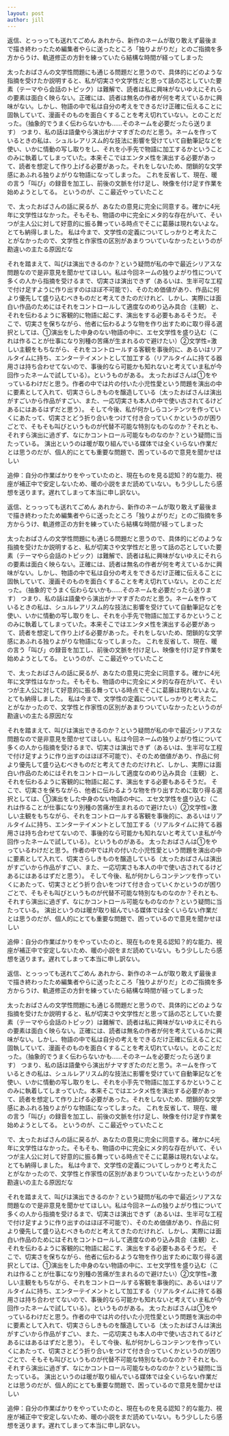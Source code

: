 ```yaml
---
layout: post
author: jill
---
```


返信、とっっっても送れてごめん
あれから、新作のネームが取り敢えず最後まで描き終わったため編集者やらに送ったところ「独りよがりだ」とのご指摘を多方からうけ、軌道修正の方針を練っていたら結構な時間が経ってしまった

太ったおばさんの文学性問題にも通じる問題だと思うので、具体的にどのような指摘を受けたか説明すると、私が切実さや文学性だと思って話の芯としていた要素（テーマやら会話のトピック）は難解で、読者は私に興味がないゆえにそれらの要素は面白く映らない。正確には、読者は無名の作者が何を考えているかに興味がない。しかし、物語の中で私は自分の考えをできるだけ正確に伝えることに固執していて、漫画そのものを面白くすることを考え切れていない。とのことだった。（抽象的でうまく伝わらないかも……そのネームを必要だったら送ります）
つまり、私の話は語彙やら演出がナマすぎたのだと思う。ネームを作っているときの私は、シュルレアリスム的な技法に影響を受けていて自動筆記などを使い、いかに情動の写し取りをし、それを小手先で物語に加工するかということのみに執着してしまっていた。本来そこではエンタメ性を演出する必要があって、読者を想定して作り上げる必要があった。それをしないため、閉鎖的な文学感にあふれる独りよがりな物語になってしまった。
これを反省して、現在、暖の言う「叫び」の録音を加工し、前後の文脈を付け足し、映像を付け足す作業を始めようとしてる。
というのが、ここ最近やっていたこと

で、太ったおばさんの話に戻るが、あなたの意見に完全に同意する。確かに4光年に文学性はなかった。そもそも、物語の中に完全にメタ的な存在がいて、そいつが主人公に対して好意的に振る舞っている時点でそこに葛藤は現れないよな。とても納得しました。
私は今まで、文学性の定義についてしっかりと考えたことがなかったので、文学性と作家性の区別があまりついていなかったというのが勘違いの主たる原因だな

それを踏まえて、叫びは演出できるのか？という疑問が私の中で最近シリアスな問題なので是非意見を聞かせてほしい。私は今回ネームの独りよがり性について多くの人から指摘を受けるまで、切実さは演出できず（あるいは、生半可な工程で付け足すように作り出すのはほぼ不可能で）、そのため価値があり、作品に何より優先して盛り込むべきものだと考えてきたのだけれど、しかし、実際には面白い作品のためにはそれをコントロールして適度なのめり込み具合（主観）と、それを伝わるように客観的に物語に起こす、演出をする必要もあるそうだ。
そこで、切実さを保ちながら、他者に伝わるような物を作り出すために取り得る選択としては、①演出をした中身のない物語の中に、エセ文学性を盛り込む（これは作ることが仕事になり別種の苦痛が生まれるので避けたい）②文学性=激しい主観をもちながら、それをコントロールする客観を事後的に、あるいはリアルタイムに持ち、エンターテイメントとして加工する（リアルタイムに持てる器用さは持ち合わせてないので、事後的なら可能かも知れないと考えていま私が今回作ったネームで試している）。というものがある。
太ったおばさんは①をやっているわけだと思う。作者の中では片の付いた小児性愛という問題を演出の中に要素として入れて、切実さらしきものを醸造している（太ったおばさんは演出がすごいから作品がすごい、また、一応切実さも本人の中で使い古されてるけどあるにはあるはずだと思う）。
そして今後、私が何かしらコンテンツを作っていくにあたって、切実さとどう折り合いをつけて付き合っていくかというのが困りごとで、そもそも叫びというものが代替不可能な特別なものなのか？それとも、それすら演出に過ぎず、なにかコントロール可能なものなのか？という疑問に当たっている。
演出というのは暖が取り組んでいる媒体では全くいらない作業だとは思うのだが、個人的にとても重要な問題で、困っているので意見を聞かせほしい

追伸：自分の作業ばかりをやっていたのと、現在ものを見る認知？的な能力、視座が補正中で安定しないため、暖の小説をまだ読めていない。もう少ししたら感想を送ります。遅れてしまって本当に申し訳ない。

返信、とっっっても送れてごめん
あれから、新作のネームが取り敢えず最後まで描き終わったため編集者やらに送ったところ「独りよがりだ」とのご指摘を多方からうけ、軌道修正の方針を練っていたら結構な時間が経ってしまった

太ったおばさんの文学性問題にも通じる問題だと思うので、具体的にどのような指摘を受けたか説明すると、私が切実さや文学性だと思って話の芯としていた要素（テーマやら会話のトピック）は難解で、読者は私に興味がないゆえにそれらの要素は面白く映らない。正確には、読者は無名の作者が何を考えているかに興味がない。しかし、物語の中で私は自分の考えをできるだけ正確に伝えることに固執していて、漫画そのものを面白くすることを考え切れていない。とのことだった。（抽象的でうまく伝わらないかも……そのネームを必要だったら送ります）
つまり、私の話は語彙やら演出がナマすぎたのだと思う。ネームを作っているときの私は、シュルレアリスム的な技法に影響を受けていて自動筆記などを使い、いかに情動の写し取りをし、それを小手先で物語に加工するかということのみに執着してしまっていた。本来そこではエンタメ性を演出する必要があって、読者を想定して作り上げる必要があった。それをしないため、閉鎖的な文学感にあふれる独りよがりな物語になってしまった。
これを反省して、現在、暖の言う「叫び」の録音を加工し、前後の文脈を付け足し、映像を付け足す作業を始めようとしてる。
というのが、ここ最近やっていたこと

で、太ったおばさんの話に戻るが、あなたの意見に完全に同意する。確かに4光年に文学性はなかった。そもそも、物語の中に完全にメタ的な存在がいて、そいつが主人公に対して好意的に振る舞っている時点でそこに葛藤は現れないよな。とても納得しました。
私は今まで、文学性の定義についてしっかりと考えたことがなかったので、文学性と作家性の区別があまりついていなかったというのが勘違いの主たる原因だな

それを踏まえて、叫びは演出できるのか？という疑問が私の中で最近シリアスな問題なので是非意見を聞かせてほしい。私は今回ネームの独りよがり性について多くの人から指摘を受けるまで、切実さは演出できず（あるいは、生半可な工程で付け足すように作り出すのはほぼ不可能で）、そのため価値があり、作品に何より優先して盛り込むべきものだと考えてきたのだけれど、しかし、実際には面白い作品のためにはそれをコントロールして適度なのめり込み具合（主観）と、それを伝わるように客観的に物語に起こす、演出をする必要もあるそうだ。
そこで、切実さを保ちながら、他者に伝わるような物を作り出すために取り得る選択としては、①演出をした中身のない物語の中に、エセ文学性を盛り込む（これは作ることが仕事になり別種の苦痛が生まれるので避けたい）②文学性=激しい主観をもちながら、それをコントロールする客観を事後的に、あるいはリアルタイムに持ち、エンターテイメントとして加工する（リアルタイムに持てる器用さは持ち合わせてないので、事後的なら可能かも知れないと考えていま私が今回作ったネームで試している）。というものがある。
太ったおばさんは①をやっているわけだと思う。作者の中では片の付いた小児性愛という問題を演出の中に要素として入れて、切実さらしきものを醸造している（太ったおばさんは演出がすごいから作品がすごい、また、一応切実さも本人の中で使い古されてるけどあるにはあるはずだと思う）。
そして今後、私が何かしらコンテンツを作っていくにあたって、切実さとどう折り合いをつけて付き合っていくかというのが困りごとで、そもそも叫びというものが代替不可能な特別なものなのか？それとも、それすら演出に過ぎず、なにかコントロール可能なものなのか？という疑問に当たっている。
演出というのは暖が取り組んでいる媒体では全くいらない作業だとは思うのだが、個人的にとても重要な問題で、困っているので意見を聞かせほしい

追伸：自分の作業ばかりをやっていたのと、現在ものを見る認知？的な能力、視座が補正中で安定しないため、暖の小説をまだ読めていない。もう少ししたら感想を送ります。遅れてしまって本当に申し訳ない。


返信、とっっっても送れてごめん
あれから、新作のネームが取り敢えず最後まで描き終わったため編集者やらに送ったところ「独りよがりだ」とのご指摘を多方からうけ、軌道修正の方針を練っていたら結構な時間が経ってしまった

太ったおばさんの文学性問題にも通じる問題だと思うので、具体的にどのような指摘を受けたか説明すると、私が切実さや文学性だと思って話の芯としていた要素（テーマやら会話のトピック）は難解で、読者は私に興味がないゆえにそれらの要素は面白く映らない。正確には、読者は無名の作者が何を考えているかに興味がない。しかし、物語の中で私は自分の考えをできるだけ正確に伝えることに固執していて、漫画そのものを面白くすることを考え切れていない。とのことだった。（抽象的でうまく伝わらないかも……そのネームを必要だったら送ります）
つまり、私の話は語彙やら演出がナマすぎたのだと思う。ネームを作っているときの私は、シュルレアリスム的な技法に影響を受けていて自動筆記などを使い、いかに情動の写し取りをし、それを小手先で物語に加工するかということのみに執着してしまっていた。本来そこではエンタメ性を演出する必要があって、読者を想定して作り上げる必要があった。それをしないため、閉鎖的な文学感にあふれる独りよがりな物語になってしまった。
これを反省して、現在、暖の言う「叫び」の録音を加工し、前後の文脈を付け足し、映像を付け足す作業を始めようとしてる。
というのが、ここ最近やっていたこと

で、太ったおばさんの話に戻るが、あなたの意見に完全に同意する。確かに4光年に文学性はなかった。そもそも、物語の中に完全にメタ的な存在がいて、そいつが主人公に対して好意的に振る舞っている時点でそこに葛藤は現れないよな。とても納得しました。
私は今まで、文学性の定義についてしっかりと考えたことがなかったので、文学性と作家性の区別があまりついていなかったというのが勘違いの主たる原因だな

それを踏まえて、叫びは演出できるのか？という疑問が私の中で最近シリアスな問題なので是非意見を聞かせてほしい。私は今回ネームの独りよがり性について多くの人から指摘を受けるまで、切実さは演出できず（あるいは、生半可な工程で付け足すように作り出すのはほぼ不可能で）、そのため価値があり、作品に何より優先して盛り込むべきものだと考えてきたのだけれど、しかし、実際には面白い作品のためにはそれをコントロールして適度なのめり込み具合（主観）と、それを伝わるように客観的に物語に起こす、演出をする必要もあるそうだ。
そこで、切実さを保ちながら、他者に伝わるような物を作り出すために取り得る選択としては、①演出をした中身のない物語の中に、エセ文学性を盛り込む（これは作ることが仕事になり別種の苦痛が生まれるので避けたい）②文学性=激しい主観をもちながら、それをコントロールする客観を事後的に、あるいはリアルタイムに持ち、エンターテイメントとして加工する（リアルタイムに持てる器用さは持ち合わせてないので、事後的なら可能かも知れないと考えていま私が今回作ったネームで試している）。というものがある。
太ったおばさんは①をやっているわけだと思う。作者の中では片の付いた小児性愛という問題を演出の中に要素として入れて、切実さらしきものを醸造している（太ったおばさんは演出がすごいから作品がすごい、また、一応切実さも本人の中で使い古されてるけどあるにはあるはずだと思う）。
そして今後、私が何かしらコンテンツを作っていくにあたって、切実さとどう折り合いをつけて付き合っていくかというのが困りごとで、そもそも叫びというものが代替不可能な特別なものなのか？それとも、それすら演出に過ぎず、なにかコントロール可能なものなのか？という疑問に当たっている。
演出というのは暖が取り組んでいる媒体では全くいらない作業だとは思うのだが、個人的にとても重要な問題で、困っているので意見を聞かせほしい

追伸：自分の作業ばかりをやっていたのと、現在ものを見る認知？的な能力、視座が補正中で安定しないため、暖の小説をまだ読めていない。もう少ししたら感想を送ります。遅れてしまって本当に申し訳ない。